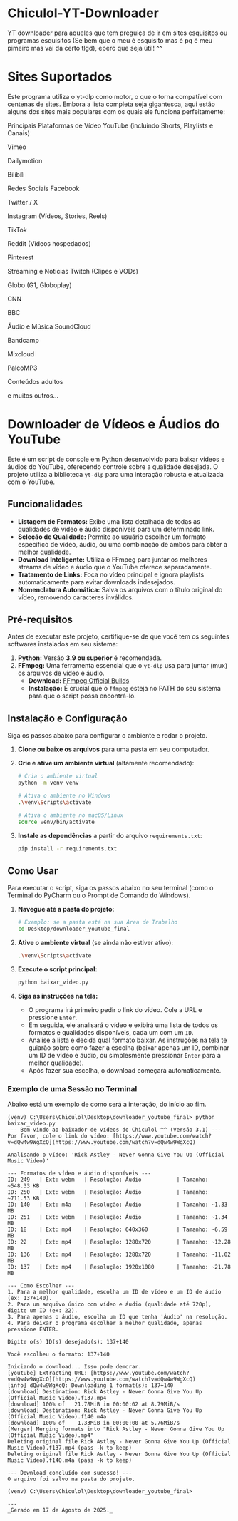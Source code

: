 # Chiculol-YT-Downloader
YT downloader para aqueles que tem preguiça de ir em sites esquisitos ou programas esquisitos (Se bem que o meu é esquisito mas é pq é meu pimeiro mas vai da certo tlgd), epero que seja útil! ^^

# Sites Suportados
Este programa utiliza o yt-dlp como motor, o que o torna compatível com centenas de sites. Embora a lista completa seja gigantesca, aqui estão alguns dos sites mais populares com os quais ele funciona perfeitamente:

Principais Plataformas de Vídeo
YouTube (incluindo Shorts, Playlists e Canais)

Vimeo

Dailymotion

Bilibili

Redes Sociais
Facebook

Twitter / X

Instagram (Vídeos, Stories, Reels)

TikTok

Reddit (Vídeos hospedados)

Pinterest

Streaming e Notícias
Twitch (Clipes e VODs)

Globo (G1, Globoplay)

CNN

BBC

Áudio e Música
SoundCloud

Bandcamp

Mixcloud

PalcoMP3

Conteúdos adultos

e muitos outros...

# Downloader de Vídeos e Áudios do YouTube 

Este é um script de console em Python desenvolvido para baixar vídeos e áudios do YouTube, oferecendo controle sobre a qualidade desejada. O projeto utiliza a biblioteca `yt-dlp` para uma interação robusta e atualizada com o YouTube.

##  Funcionalidades

* **Listagem de Formatos:** Exibe uma lista detalhada de todas as qualidades de vídeo e áudio disponíveis para um determinado link.
* **Seleção de Qualidade:** Permite ao usuário escolher um formato específico de vídeo, áudio, ou uma combinação de ambos para obter a melhor qualidade.
* **Download Inteligente:** Utiliza o FFmpeg para juntar os melhores streams de vídeo e áudio que o YouTube oferece separadamente.
* **Tratamento de Links:** Foca no vídeo principal e ignora playlists automaticamente para evitar downloads indesejados.
* **Nomenclatura Automática:** Salva os arquivos com o título original do vídeo, removendo caracteres inválidos.

##  Pré-requisitos

Antes de executar este projeto, certifique-se de que você tem os seguintes softwares instalados em seu sistema:

1.  **Python:** Versão **3.9 ou superior** é recomendada.
2.  **FFmpeg:** Uma ferramenta essencial que o `yt-dlp` usa para juntar (mux) os arquivos de vídeo e áudio.
    * **Download:** [FFmpeg Official Builds](https://www.gyan.dev/ffmpeg/builds/)
    * **Instalação:** É crucial que o `ffmpeg` esteja no PATH do seu sistema para que o script possa encontrá-lo.

##  Instalação e Configuração

Siga os passos abaixo para configurar o ambiente e rodar o projeto.

1.  **Clone ou baixe os arquivos** para uma pasta em seu computador.

2.  **Crie e ative um ambiente virtual** (altamente recomendado):
    ```bash
    # Cria o ambiente virtual
    python -m venv venv
    
    # Ativa o ambiente no Windows
    .\venv\Scripts\activate
    
    # Ativa o ambiente no macOS/Linux
    source venv/bin/activate
    ```

3.  **Instale as dependências** a partir do arquivo `requirements.txt`:
    ```bash
    pip install -r requirements.txt
    ```

##  Como Usar

Para executar o script, siga os passos abaixo no seu terminal (como o Terminal do PyCharm ou o Prompt de Comando do Windows).

1.  **Navegue até a pasta do projeto:**
    ```bash
    # Exemplo: se a pasta está na sua Área de Trabalho
    cd Desktop/downloader_youtube_final
    ```

2.  **Ative o ambiente virtual** (se ainda não estiver ativo):
    ```bash
    .\venv\Scripts\activate
    ```

3.  **Execute o script principal:**
    ```bash
    python baixar_video.py
    ```

4.  **Siga as instruções na tela:**
    * O programa irá primeiro pedir o link do vídeo. Cole a URL e pressione `Enter`.
    * Em seguida, ele analisará o vídeo e exibirá uma lista de todos os formatos e qualidades disponíveis, cada um com um `ID`.
    * Analise a lista e decida qual formato baixar. As instruções na tela te guiarão sobre como fazer a escolha (baixar apenas um ID, combinar um ID de vídeo e áudio, ou simplesmente pressionar `Enter` para a melhor qualidade).
    * Após fazer sua escolha, o download começará automaticamente.

### Exemplo de uma Sessão no Terminal

Abaixo está um exemplo de como será a interação, do início ao fim.

```text
(venv) C:\Users\Chiculol\Desktop\downloader_youtube_final> python baixar_video.py
--- Bem-vindo ao baixador de vídeos do Chiculol ^^ (Versão 3.1) ---
Por favor, cole o link do vídeo: [https://www.youtube.com/watch?v=dQw4w9WgXcQ](https://www.youtube.com/watch?v=dQw4w9WgXcQ)

Analisando o vídeo: 'Rick Astley - Never Gonna Give You Up (Official Music Video)'

--- Formatos de vídeo e áudio disponíveis ---
ID: 249   | Ext: webm   | Resolução: Áudio           | Tamanho: ~548.33 KB
ID: 250   | Ext: webm   | Resolução: Áudio           | Tamanho: ~711.53 KB
ID: 140   | Ext: m4a    | Resolução: Áudio           | Tamanho: ~1.33 MB
ID: 251   | Ext: webm   | Resolução: Áudio           | Tamanho: ~1.34 MB
ID: 18    | Ext: mp4    | Resolução: 640x360         | Tamanho: ~6.59 MB
ID: 22    | Ext: mp4    | Resolução: 1280x720        | Tamanho: ~12.28 MB
ID: 136   | Ext: mp4    | Resolução: 1280x720        | Tamanho: ~11.02 MB
ID: 137   | Ext: mp4    | Resolução: 1920x1080       | Tamanho: ~21.78 MB

--- Como Escolher ---
1. Para a melhor qualidade, escolha um ID de vídeo e um ID de áudio (ex: 137+140).
2. Para um arquivo único com vídeo e áudio (qualidade até 720p), digite um ID (ex: 22).
3. Para apenas o áudio, escolha um ID que tenha 'Áudio' na resolução.
4. Para deixar o programa escolher a melhor qualidade, apenas pressione ENTER.

Digite o(s) ID(s) desejado(s): 137+140

Você escolheu o formato: 137+140

Iniciando o download... Isso pode demorar.
[youtube] Extracting URL: [https://www.youtube.com/watch?v=dQw4w9WgXcQ](https://www.youtube.com/watch?v=dQw4w9WgXcQ)
[info] dQw4w9WgXcQ: Downloading 1 format(s): 137+140
[download] Destination: Rick Astley - Never Gonna Give You Up (Official Music Video).f137.mp4
[download] 100% of   21.78MiB in 00:00:02 at 8.79MiB/s
[download] Destination: Rick Astley - Never Gonna Give You Up (Official Music Video).f140.m4a
[download] 100% of    1.33MiB in 00:00:00 at 5.76MiB/s
[Merger] Merging formats into "Rick Astley - Never Gonna Give You Up (Official Music Video).mp4"
Deleting original file Rick Astley - Never Gonna Give You Up (Official Music Video).f137.mp4 (pass -k to keep)
Deleting original file Rick Astley - Never Gonna Give You Up (Official Music Video).f140.m4a (pass -k to keep)

--- Download concluído com sucesso! ---
O arquivo foi salvo na pasta do projeto.

(venv) C:\Users\Chiculol\Desktop\downloader_youtube_final>

---
_Gerado em 17 de Agosto de 2025._

